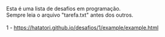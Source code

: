 Esta é uma lista de desafios em programação.
<Br>
Sempre leia o arquivo "tarefa.txt" antes dos outros.
<br><br>
1 - https://hatatori.github.io/desafios/1/example/example.html
